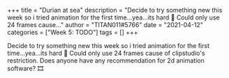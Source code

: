 +++
title = "Durian at sea"
description = "Decide to try something new this week so i tried animation for the first time...yea...its hard 🥲 Could only use 24 frames cause..."
author = "TITAN011#5766"
date = "2021-04-12"
categories = ["Week 5: TODO"]
tags = []
+++

Decide to try something new this week so i tried animation for the first time...yea...its hard 🥲 Could only use 24 frames cause of clipstudio's restriction. Does anyone have any recommendation for 2d animation software? 🎞️
